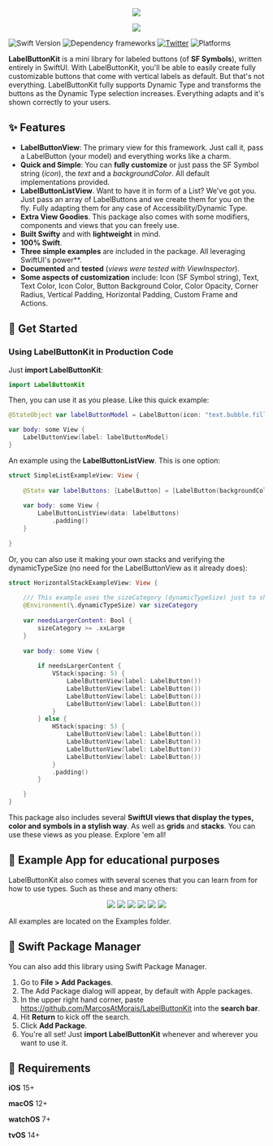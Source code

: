 <p align="center">
  <img src="https://www.marcostmorais.com/labelbutton/cover2.png">
</p>
<p align="center">
    <img src="https://www.marcostmorais.com/labelbutton/cover.png">
</p>

![Swift Version](https://img.shields.io/badge/Swift-5.5-F16D39.svg?style=flat) ![Dependency frameworks](https://img.shields.io/badge/Supports-_Swift_Package_Manager-F16D39.svg?style=flat) [![Twitter](https://img.shields.io/badge/twitter-@marcostmorais-blue.svg?style=flat)](https://twitter.com/marcostmorais) ![Platforms](https://img.shields.io/badge/platforms-iOS%20%7C%20macOS%20%7C%20watchOS%20%7C%20tvOS%20%7C%20iPadOS-blue)

**LabelButtonKit** is a mini library for labeled buttons (of **SF Symbols**), written entirely in SwiftUI. With LabelButtonKit, you'll be able to easily create fully customizable buttons that come with vertical labels as default. But that's not everything. LabelButtonKit fully supports Dynamic Type and transforms the buttons as the Dynamic Type selection increases. Everything adapts and it's shown correctly to your users.

## ✨ Features

- **LabelButtonView**: The primary view for this framework. Just call it, pass a LabelButton (your model) and everything works like a charm.
- **Quick and Simple**: You can **fully customize** or just pass the SF Symbol string (*icon*), the *text* and a *backgroundColor*. All default implementations provided.
- **LabelButtonListView**. Want to have it in form of a List? We've got you. Just pass an array of LabelButtons and we create them for you on the fly. Fully adapting them for any case of Accessibility/Dynamic Type.
- **Extra View Goodies**. This package also comes with some modifiers, components and views that you can freely use.
- **Built Swifty** and with **lightweight** in mind.
- **100% Swift**.
- **Three simple examples** are included in the package. All leveraging SwiftUI's power**.
- **Documented** and **tested** (*views were tested with ViewInspector*).
- **Some aspects of customization** include: Icon (SF Symbol string), Text, Text Color, Icon Color, Button Background Color, Color Opacity, Corner Radius, Vertical Padding, Horizontal Padding, Custom Frame and Actions.

## 🚀 Get Started

### Using LabelButtonKit in Production Code
Just **import LabelButtonKit**:

```swift
import LabelButtonKit
```

Then, you can use it as you please. Like this quick example:

```swift
@StateObject var labelButtonModel = LabelButton(icon: "text.bubble.fill", text: "Translate", textColor: .accentColor, iconColor: .accentColor, backgroundColor: .accentColor.opacity(0.15))

var body: some View {
    LabelButtonView(label: labelButtonModel)
}
```

An example using the **LabelButtonListView**. This is one option:
```swift
struct SimpleListExampleView: View {
    
    @State var labelButtons: [LabelButton] = [LabelButton(backgroundColor: .purple.opacity(0.50)), LabelButton(), LabelButton()]
    
    var body: some View {
        LabelButtonListView(data: labelButtons)
            .padding()
    }
    
}
```

Or, you can also use it making your own stacks and verifying the dynamicTypeSize (no need for the LabelButtonView as it already does):


```swift
struct HorizontalStackExampleView: View {
    
    /// This example uses the sizeCategory (dynamicTypeSize) just to show that it can be used outside the LabelButtonListView. LabelButtons already adjust accordingly.
    @Environment(\.dynamicTypeSize) var sizeCategory
    
    var needsLargerContent: Bool {
        sizeCategory >= .xxLarge
    }
    
    var body: some View {
                
        if needsLargerContent {
            VStack(spacing: 5) {
                LabelButtonView(label: LabelButton())
                LabelButtonView(label: LabelButton())
                LabelButtonView(label: LabelButton())
                LabelButtonView(label: LabelButton())
            }
        } else {
            HStack(spacing: 5) {
                LabelButtonView(label: LabelButton())
                LabelButtonView(label: LabelButton())
                LabelButtonView(label: LabelButton())
                LabelButtonView(label: LabelButton())
            }
            .padding()
        }

    }
}
```

This package also includes several **SwiftUI views that display the types, color and symbols in a stylish way**. As well as **grids** and **stacks**. You can use these views as you please. Explore 'em all!

## 📱 Example App for educational purposes

LabelButtonKit also comes with several scenes that you can learn from for how to use types. Such as these and many others:

<p align="center">
  <img src="https://www.marcostmorais.com/labelbutton/example1.png">
  <img src="https://www.marcostmorais.com/labelbutton/example2.png">
  <img src="https://www.marcostmorais.com/labelbutton/example3.png">
  <img src="https://www.marcostmorais.com/labelbutton/example4.png">
  <img src="https://www.marcostmorais.com/labelbutton/example5.png">
  <img src="https://www.marcostmorais.com/labelbutton/example6.png">
</p>

All examples are located on the Examples folder.

## 🔨 Swift Package Manager

You can also add this library using Swift Package Manager.

1. Go to **File > Add Packages**.
2. The Add Package dialog will appear, by default with Apple packages.
3. In the upper right hand corner, paste https://github.com/MarcosAtMorais/LabelButtonKit into the **search bar**.
4. Hit **Return** to kick off the search.
5. Click **Add Package**.
6. You're all set! Just **import LabelButtonKit** whenever and wherever you want to use it.

## 🌟 Requirements

**iOS** 15+

**macOS** 12+

**watchOS** 7+

**tvOS** 14+
